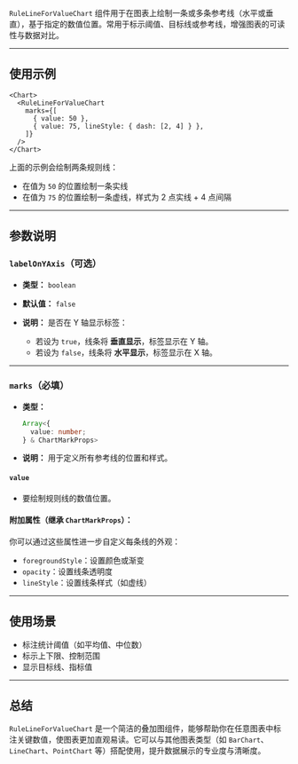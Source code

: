 `RuleLineForValueChart` 组件用于在图表上绘制一条或多条参考线（水平或垂直），基于指定的数值位置。常用于标示阈值、目标线或参考线，增强图表的可读性与数据对比。

---

## 使用示例

```tsx
<Chart>
  <RuleLineForValueChart
    marks={[
      { value: 50 },
      { value: 75, lineStyle: { dash: [2, 4] } },
    ]}
  />
</Chart>
```

上面的示例会绘制两条规则线：

* 在值为 `50` 的位置绘制一条实线
* 在值为 `75` 的位置绘制一条虚线，样式为 2 点实线 + 4 点间隔

---

## 参数说明

### `labelOnYAxis`（可选）

* **类型：** `boolean`
* **默认值：** `false`
* **说明：**
  是否在 Y 轴显示标签：

  * 若设为 `true`，线条将 **垂直显示**，标签显示在 Y 轴。
  * 若设为 `false`，线条将 **水平显示**，标签显示在 X 轴。

---

### `marks`（必填）

* **类型：**

  ```ts
  Array<{
    value: number;
  } & ChartMarkProps>
  ```
* **说明：**
  用于定义所有参考线的位置和样式。

#### `value`

* 要绘制规则线的数值位置。

#### 附加属性（继承 `ChartMarkProps`）：

你可以通过这些属性进一步自定义每条线的外观：

* `foregroundStyle`：设置颜色或渐变
* `opacity`：设置线条透明度
* `lineStyle`：设置线条样式（如虚线）

---

## 使用场景

* 标注统计阈值（如平均值、中位数）
* 标示上下限、控制范围
* 显示目标线、指标值

---

## 总结

`RuleLineForValueChart` 是一个简洁的叠加图组件，能够帮助你在任意图表中标注关键数值，使图表更加直观易读。它可以与其他图表类型（如 `BarChart`、`LineChart`、`PointChart` 等）搭配使用，提升数据展示的专业度与清晰度。
